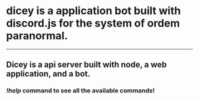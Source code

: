 # dicey is a application bot built with discord.js for the system of ordem paranormal. 
---

## Dicey is a api server built with node, a web application, and a bot.
### *!help* command to see all the available commands!
